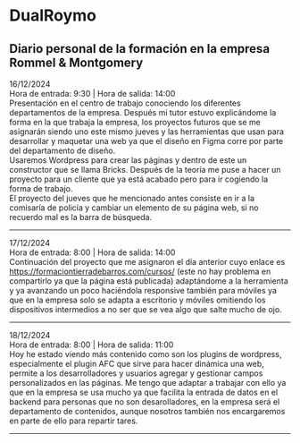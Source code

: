 # DualRoymo
Diario personal de la formación en la empresa Rommel &amp; Montgomery
----------------------
16/12/2024 <br> Hora de entrada: 9:30 | Hora de salida: 14:00 <br>
Presentación en el centro de trabajo conociendo los diferentes departamentos de la empresa. Después mi tutor estuvo explicándome la forma en la que trabaja la empresa, los proyectos futuros que se me asignarán siendo uno este mismo jueves y las herramientas que usan para desarrollar y maquetar una web ya que el diseño en Figma corre por parte del departamento de diseño. <br>
Usaremos Wordpress para crear las páginas y dentro de este un constructor que se llama Bricks. Después de la teoría me puse a hacer un proyecto para un cliente que ya está acabado pero para ir cogiendo la forma de trabajo. <br>
El proyecto del jueves que he mencionado antes consiste en ir a la comisaría de policía y cambiar un elemento de su página web, si no recuerdo mal es la barra de búsqueda.

----------------------
17/12/2024 <br> Hora de entrada: 8:00 | Hora de salida: 14:00 <br>
Continuación del proyecto que me asignaron el día anterior cuyo enlace es https://formaciontierradebarros.com/cursos/ (este no hay problema en compartirlo ya que la página está publicada) adaptándome a la herramienta y ya avanzando un poco haciéndola responsive también para móviles ya que en la empresa solo se adapta a escritorio y móviles omitiendo los dispositivos intermedios a no ser que se vea algo que salte mucho de ojo.

----------------------
18/12/2024 <br> Hora de entrada: 8:00 | Hora de salida: 11:00 <br>
Hoy he estado viendo más contenido como son los plugins de wordpress, especialmente el plugin AFC que sirve para hacer dinámica una web, permite a los desarrolladores y usuarios agregar y gestionar campos personalizados en las páginas. Me tengo que adaptar a trabajar con ello ya que en la empresa se usa mucho ya que facilita la entrada de datos en el backend para personas que no son desarolladores, en la empresa será el departamento de contenidos, aunque nosotros también nos encargaremos en parte de ello para repartir tares.

----------------------
